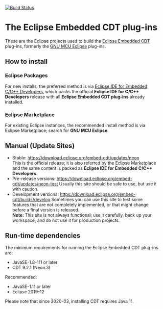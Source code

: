 [![Build Status](https://github.com/eclipse-embed-cdt/eclipse-plugins/workflows/CI/badge.svg)](https://github.com/eclipse-embed-cdt/eclipse-plugins/actions)

# The Eclipse Embedded CDT plug-ins

These are the Eclipse projects used to build the
[Eclipse Embedded CDT](http://www.eclipse.org/embed-cdt) plug-ins,
formerly the [GNU MCU Eclipse](http://gnu-mcu-eclipse.github.io) plug-ins.

## How to install

### Eclipse Packages

For new installs, the preferred method is via
[Eclipse IDE for Embedded C/C++ Developers](https://github.com/gnu-mcu-eclipse/org.eclipse.epp.packages/releases),
which packs the official **Eclipse IDE for C/C++ Developers** release with
all **Eclipse Embedded CDT plug-ins** already installed.

### Eclipse Marketplace

For existing Eclipse instances, the recommended install method is via
Eclipse Marketplace; search for **GNU MCU Eclipse**.

## Manual (Update Sites)

- Stable: https://download.eclipse.org/embed-cdt/updates/neon  
   This is the official release; it is also referred by the Eclipse
   Marketplace and the same content is packed as **Eclipse IDE for Embedded C/C++ Developers**.
- Pre-release versions: https://download.eclipse.org/embed-cdt/updates/neon-test
   Usually this site should be safe to use, but use it with caution.
- Development versions: https://download.eclipse.org/embed-cdt/builds/develop
   Sometimes you can use this site to test some features that are not
   completely implemented, or that might change before a final version is released.  
   **Note:** This site is not always functional; use it carefully,
   back up your workspace, and do not use it for production projects.

## Run-time dependencies

The minimum requirements for running the Eclipse Embedded CDT plug-ins are:

- JavaSE-1.8-111 or later
- CDT 9.2.1 (Neon.3)

Recommended:

- JavaSE-1.11 or later
- Eclipse 2019-12

Please note that since 2020-03, installing CDT requires Java 11.
